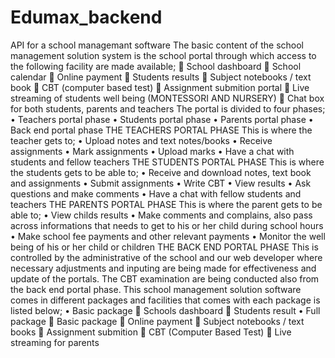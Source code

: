 # Edumax_backend
API for a school managemant software
The basic content of the school management solution system is the school portal through which access to the following facility are made available;
	School dashboard
	School calendar
	Online payment
	Students results 
	Subject notebooks / text book 
	CBT (computer based test)
	Assignment submition portal
	Live streaming of students well being (MONTESSORI AND NURSERY)
	Chat box for both students, parents and teachers
The portal is divided to four phases;
•	Teachers portal phase
•	Students portal phase
•	Parents portal phase
•	Back end portal phase
THE TEACHERS PORTAL PHASE
This is where the teacher gets to;
•	Upload notes and text notes/books
•	Receive assignments
•	Mark assignments
•	Upload marks
•	Have a chat with students and fellow teachers
THE STUDENTS PORTAL PHASE 
This is where the students gets to be able to;
•	Receive and download notes, text book and assignments
•	Submit assignments
•	Write CBT
•	View results
•	Ask questions and make comments
•	Have a chat with fellow students and teachers
THE PARENTS PORTAL PHASE
This is where the parent gets to be able to;
•	View childs results
•	Make comments and complains, also pass across informations that needs to get to his or her child during school hours
•	Make school fee payments and other relevant payments
•	Monitor the well being of his or her child or children
THE BACK END PORTAL PHASE
This is controlled by the administrative of the school and our web developer  where necessary adjustments and inputing are being made for effectiveness and update of the portals.
The CBT examination are being conducted also from the back end portal phase.
This school management solution software comes in different packages and facilities that comes with each package is listed below;
•	Basic package
	Schools dashboard
	Students result
•	Full package 
	Basic package
	Online payment
	Subject notebooks / text books
	Assignment submition 
	CBT (Computer Based Test)
	Live streaming for parents
